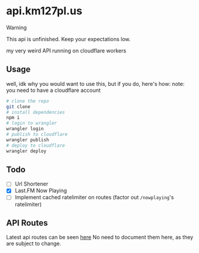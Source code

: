 # api.km127pl.us

> [!WARNING]
> This api is unfinished. Keep your expectations low.

my very weird API running on cloudflare workers

## Usage

well, idk why you would want to use this, but if you do, here's how:
note: you need to have a cloudflare account

```sh
# clone the repo
git clone
# install dependencies
npm i
# login to wrangler
wrangler login
# publish to cloudflare
wrangler publish
# deploy to cloudflare
wrangler deploy
```

## Todo

-   [ ] Url Shortener
-   [x] Last.FM Now Playing
-   [ ] Implement cached ratelimiter on routes (factor out `/nowplaying`'s ratelimiter)

## API Routes

Latest api routes can be seen [here](https://api.km127pl.us/)
No need to document them here, as they are subject to change.
